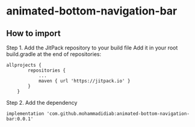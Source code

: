 # animated-bottom-navigation-bar

## How to import

Step 1. Add the JitPack repository to your build file
Add it in your root build.gradle at the end of repositories:

```
allprojects {
		repositories {
			...
			maven { url 'https://jitpack.io' }
		}
	}
```

Step 2. Add the dependency

```
implementation 'com.github.mohammadidiab:animated-bottom-navigation-bar:0.0.1'

```
